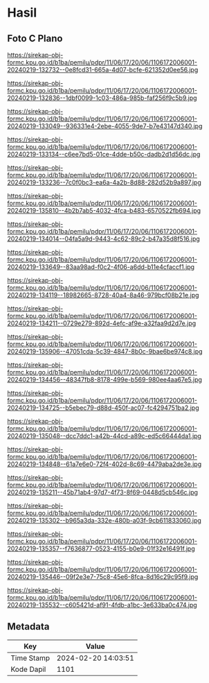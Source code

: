 # Hasil

## Foto C Plano

https://sirekap-obj-formc.kpu.go.id/b1ba/pemilu/pdpr/11/06/17/20/06/1106172006001-20240219-132732--0e8fcd31-665a-4d07-bcfe-621352d0ee56.jpg

https://sirekap-obj-formc.kpu.go.id/b1ba/pemilu/pdpr/11/06/17/20/06/1106172006001-20240219-132836--1dbf0099-1c03-486a-985b-faf256f9c5b9.jpg

https://sirekap-obj-formc.kpu.go.id/b1ba/pemilu/pdpr/11/06/17/20/06/1106172006001-20240219-133049--936331e4-2ebe-4055-9de7-b7e43147d340.jpg

https://sirekap-obj-formc.kpu.go.id/b1ba/pemilu/pdpr/11/06/17/20/06/1106172006001-20240219-133134--c6ee7bd5-01ce-4dde-b50c-dadb2d1d56dc.jpg

https://sirekap-obj-formc.kpu.go.id/b1ba/pemilu/pdpr/11/06/17/20/06/1106172006001-20240219-133236--7c0f0bc3-ea6a-4a2b-8d88-282d52b9a897.jpg

https://sirekap-obj-formc.kpu.go.id/b1ba/pemilu/pdpr/11/06/17/20/06/1106172006001-20240219-135810--4b2b7ab5-4032-4fca-b483-6570522fb694.jpg

https://sirekap-obj-formc.kpu.go.id/b1ba/pemilu/pdpr/11/06/17/20/06/1106172006001-20240219-134014--04fa5a9d-9443-4c62-89c2-b47a35d8f516.jpg

https://sirekap-obj-formc.kpu.go.id/b1ba/pemilu/pdpr/11/06/17/20/06/1106172006001-20240219-133649--83aa98ad-f0c2-4f06-a6dd-b11e4cfaccf1.jpg

https://sirekap-obj-formc.kpu.go.id/b1ba/pemilu/pdpr/11/06/17/20/06/1106172006001-20240219-134119--18982665-8728-40a4-8a46-979bcf08b21e.jpg

https://sirekap-obj-formc.kpu.go.id/b1ba/pemilu/pdpr/11/06/17/20/06/1106172006001-20240219-134211--0729e279-892d-4efc-af9e-a32faa9d2d7e.jpg

https://sirekap-obj-formc.kpu.go.id/b1ba/pemilu/pdpr/11/06/17/20/06/1106172006001-20240219-135906--47051cda-5c39-4847-8b0c-9bae6be974c8.jpg

https://sirekap-obj-formc.kpu.go.id/b1ba/pemilu/pdpr/11/06/17/20/06/1106172006001-20240219-134456--48347fb8-8178-499e-b569-980ee4aa67e5.jpg

https://sirekap-obj-formc.kpu.go.id/b1ba/pemilu/pdpr/11/06/17/20/06/1106172006001-20240219-134725--b5ebec79-d88d-450f-ac07-fc4294751ba2.jpg

https://sirekap-obj-formc.kpu.go.id/b1ba/pemilu/pdpr/11/06/17/20/06/1106172006001-20240219-135048--dcc7ddc1-a42b-44cd-a89c-ed5c66444da1.jpg

https://sirekap-obj-formc.kpu.go.id/b1ba/pemilu/pdpr/11/06/17/20/06/1106172006001-20240219-134848--61a7e6e0-72f4-402d-8c69-4479aba2de3e.jpg

https://sirekap-obj-formc.kpu.go.id/b1ba/pemilu/pdpr/11/06/17/20/06/1106172006001-20240219-135211--45b71ab4-97d7-4f73-8f69-0448d5cb546c.jpg

https://sirekap-obj-formc.kpu.go.id/b1ba/pemilu/pdpr/11/06/17/20/06/1106172006001-20240219-135302--b965a3da-332e-480b-a03f-9cb611833060.jpg

https://sirekap-obj-formc.kpu.go.id/b1ba/pemilu/pdpr/11/06/17/20/06/1106172006001-20240219-135357--f7636877-0523-4155-b0e9-01f32e16491f.jpg

https://sirekap-obj-formc.kpu.go.id/b1ba/pemilu/pdpr/11/06/17/20/06/1106172006001-20240219-135446--09f2e3e7-75c8-45e6-8fca-8d16c29c95f9.jpg

https://sirekap-obj-formc.kpu.go.id/b1ba/pemilu/pdpr/11/06/17/20/06/1106172006001-20240219-135532--c605421d-af91-4fdb-a1bc-3e633ba0c474.jpg


## Metadata

| Key        | Value               |
| ---------- | ------------------- |
| Time Stamp | 2024-02-20 14:03:51 |
| Kode Dapil | 1101                |



